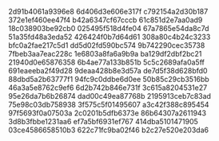2d91b4061a9396e8
6d406d3e606e317f
c792154a2d30b187
372e1ef460ee47f4
b42a6347cf67cccb
61c851d2e7aa0ad9
18c038903be92cb0
025495f518d4fe04
67a7865e54da8c7d
51a35fd48a3eda52
426424f0b7d64d61
308a80c4b24c3233
bfc0a2fae217c5d1
dd5d02fd590bc574
9b742290cec35738
7fbeb3aa7eac228c
1e6803a8fa6a9b9a
ba129df2dbf2bc21
21940d0e65876358
6b4ae77a133b851b
5c5c2689afa0a5ff
691eaeeba2f49d28
9deaa428b8e3d57a
de7d5f38d628bfd0
88dbd5a2b63777f1
94fc9c0ddbe6d0ee
50b85c29cb3516bb
46a3a5e8762c9ef6
6d2b742b846e731f
3c615a8204531e27
95e26da7b6b26874
dad00c49ea87768b
2195913ceb7c83ad
75e98c03db758938
3f575c5f01495607
a3c42f388c895454
97f5693f0a07503a
2c0201b5dfb6373e
86b64307a2611943
3d8b3fbbe1231aa6
ef7a5bf6931ef767
414dba5101471905
03ce4586658510b3
622c71fc9ba02f46
b2c27e520e203da6
